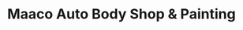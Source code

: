 ---
title: "Maaco Auto Body Shop & Painting"
url: /spokane/maaco-auto-body-shop-und-painting/
shop: Autowerkstatt
---